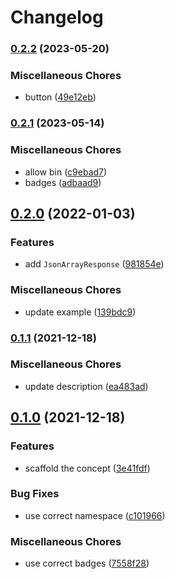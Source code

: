 # Changelog

### [0.2.2](https://www.github.com/brokeyourbike/data-transfer-object-php/compare/v0.2.1...v0.2.2) (2023-05-20)


### Miscellaneous Chores

* button ([49e12eb](https://www.github.com/brokeyourbike/data-transfer-object-php/commit/49e12ebb944635b0387ddea8b728548f5dd93eee))

### [0.2.1](https://www.github.com/brokeyourbike/data-transfer-object-php/compare/v0.2.0...v0.2.1) (2023-05-14)


### Miscellaneous Chores

* allow bin ([c9ebad7](https://www.github.com/brokeyourbike/data-transfer-object-php/commit/c9ebad7291b89e849dee4a9706c67a6fa80a66de))
* badges ([adbaad9](https://www.github.com/brokeyourbike/data-transfer-object-php/commit/adbaad901c787f1a671fc3fd4115cc0286b2d088))

## [0.2.0](https://www.github.com/brokeyourbike/data-transfer-object-php/compare/v0.1.1...v0.2.0) (2022-01-03)


### Features

* add `JsonArrayResponse` ([981854e](https://www.github.com/brokeyourbike/data-transfer-object-php/commit/981854ef9f80a4cc668a569a9f2a25ce80a06acc))


### Miscellaneous Chores

* update example ([139bdc9](https://www.github.com/brokeyourbike/data-transfer-object-php/commit/139bdc99741457bc8903c44ca52faf40869f4a9d))

### [0.1.1](https://www.github.com/brokeyourbike/data-transfer-object-php/compare/v0.1.0...v0.1.1) (2021-12-18)


### Miscellaneous Chores

* update description ([ea483ad](https://www.github.com/brokeyourbike/data-transfer-object-php/commit/ea483adc669254514cff9d8c70ea30bb0ab2e035))

## [0.1.0](https://www.github.com/brokeyourbike/data-transfer-object-php/compare/v0.0.0...v0.1.0) (2021-12-18)


### Features

* scaffold the concept ([3e41fdf](https://www.github.com/brokeyourbike/data-transfer-object-php/commit/3e41fdfa5e5958e5ddf8bf5740b285b764762b1c))


### Bug Fixes

* use correct namespace ([c101966](https://www.github.com/brokeyourbike/data-transfer-object-php/commit/c1019666df7bf05b55393fdf131f6807a9b88eec))


### Miscellaneous Chores

* use correct badges ([7558f28](https://www.github.com/brokeyourbike/data-transfer-object-php/commit/7558f28f60a3d8a5eaeb96657a9c775302a14fd8))
